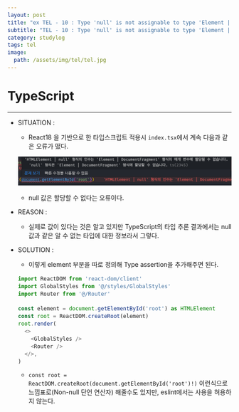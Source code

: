 ```yaml
---
layout: post
title: "ex TEL - 10 : Type 'null' is not assignable to type 'Element | DocumentFragment'"
subtitle: "TEL - 10 : Type 'null' is not assignable to type 'Element | DocumentFragment'"
category: studylog
tags: tel
image:
  path: /assets/img/tel/tel.jpg
---
```


<!-- more -->

# TypeScript

---

- SITUATION :

  - React18 을 기반으로 한 타입스크립트 적용시 `index.tsx`에서 계속 다음과 같은 오류가 떴다.

  ![](/assets/img/tel/2022-06-30/error.png)

  - null 값은 할당할 수 없다는 오류이다.

- REASON :

  - 실제로 값이 있다는 것은 알고 있지만 TypeScript의 타입 추론 결과에서는 null 값과 같은 알 수 없는
    타입에 대한 정보라서 그렇다.

- SOLUTION :

  - 이렇게 element 부분을 따로 정의해 Type assertion을 추가해주면 된다.

  ```js
  import ReactDOM from 'react-dom/client'
  import GlobalStyles from '@/styles/GlobalStyles'
  import Router from '@/Router'

  const element = document.getElementById('root') as HTMLElement
  const root = ReactDOM.createRoot(element)
  root.render(
    <>
      <GlobalStyles />
      <Router />
    </>,
  )
  ```

  - `const root = ReactDOM.createRoot(document.getElementById('root')!)` 이런식으로  
    느낌표로(Non-null 단언 연산자) 해줄수도 있지만, eslint에서는 사용을 허용하지 않는다.
